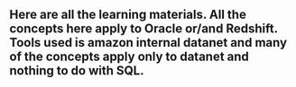 ## Here are all the learning materials. All the concepts here apply to Oracle or/and Redshift. Tools used is amazon internal datanet and many of the concepts apply only to datanet and nothing to do with SQL.
